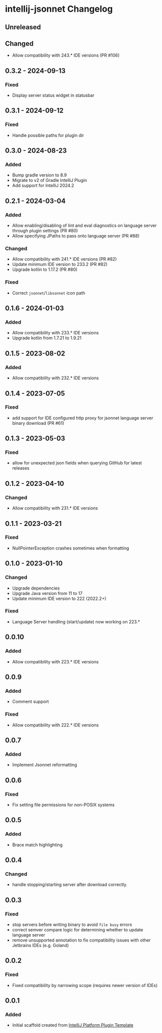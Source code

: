 <!-- Keep a Changelog guide -> https://keepachangelog.com -->

# intellij-jsonnet Changelog

## Unreleased

## Changed
- Allow compatibility with 243.* IDE versions (PR #106)

## 0.3.2 - 2024-09-13

### Fixed
- Display server status widget in statusbar

## 0.3.1 - 2024-09-12

### Fixed
- Handle possible paths for plugin dir

## 0.3.0 - 2024-08-23

### Added
- Bump gradle version to 8.9
- Migrate to v2 of Gradle IntelliJ Plugin
- Add support for IntelliJ 2024.2

## 0.2.1 - 2024-03-04

### Added
- Allow enabling/disabling of lint and eval diagnostics on language server through plugin settings (PR #80)
- Allow specifying JPaths to pass onto language server (PR #88)

### Changed
- Allow compatibility with 241.* IDE versions (PR #82)
- Update minimum IDE version to 233.2 (PR #82)
- Upgrade kotlin to 1.17.2 (PR #80)

### Fixed
- Correct `jsonnet`/`libsonnet` icon path

## 0.1.6 - 2024-01-03

### Added
- Allow compatibility with 233.* IDE versions
- Upgrade kotlin from 1.7.21 to 1.9.21

## 0.1.5 - 2023-08-02

### Added
- Allow compatibility with 232.* IDE versions

## 0.1.4 - 2023-07-05

### Fixed
- add support for IDE configured http proxy for jsonnet language server binary download (PR #61)

## 0.1.3 - 2023-05-03

### Fixed
- allow for unexpected json fields when querying GitHub for latest releases

## 0.1.2 - 2023-04-10

### Changed
- Allow compatibility with 231.* IDE versions

## 0.1.1 - 2023-03-21

### Fixed
- NullPointerException crashes sometimes when formatting

## 0.1.0 - 2023-01-10

### Changed
- Upgrade dependencies
- Upgrade Java version from 11 to 17
- Update minimum IDE version to 222 (2022.2+)

### Fixed
- Language Server handling (start/update) now working on 223.*

## 0.0.10

### Added
- Allow compatibility with 223.* IDE versions

## 0.0.9

### Added
- Comment support

### Fixed
- Allow compatibility with 222.* IDE versions

## 0.0.7

### Added
- Implement Jsonnet reformatting

## 0.0.6

### Fixed
- Fix setting file permissions for non-POSIX systems

## 0.0.5

### Added
- Brace match highlighting

## 0.0.4

### Changed
- handle stopping/starting server after download correctly.

## 0.0.3

### Fixed
- stop servers before writing binary to avoid `file busy` errors
- correct semver compare logic for determining whether to update language server
- remove unsupported annotation to fix compatibility issues with other Jetbrains IDEs (e.g. Goland)

## 0.0.2

### Fixed
- Fixed compatibility by narrowing scope (requires newer version of IDEs)

## 0.0.1

### Added
- Initial scaffold created from [IntelliJ Platform Plugin Template](https://github.com/JetBrains/intellij-platform-plugin-template)
